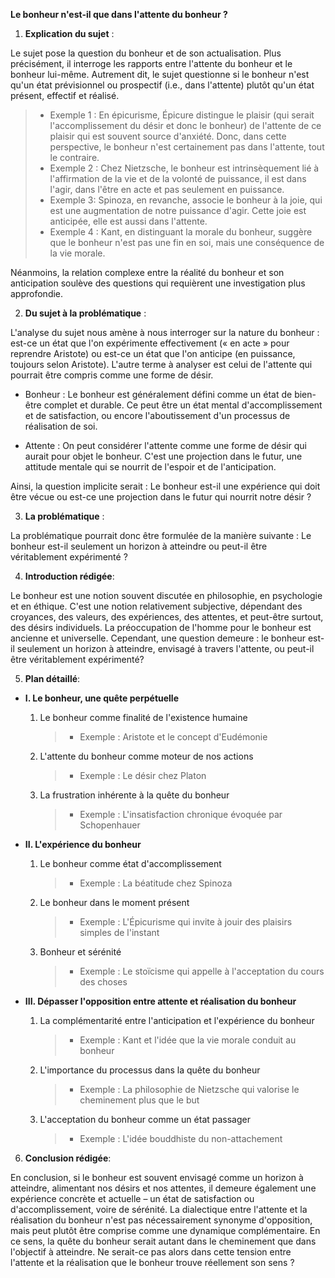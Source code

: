 **Le bonheur n'est-il que dans l'attente du bonheur ?**

1. **Explication du sujet** :

Le sujet pose la question du bonheur et de son actualisation. Plus précisément, il interroge les rapports entre l'attente du bonheur et le bonheur lui-même. Autrement dit, le sujet questionne si le bonheur n'est qu'un état prévisionnel ou prospectif (i.e., dans l'attente) plutôt qu'un état présent, effectif et réalisé.

> - Exemple 1 : En épicurisme, Épicure distingue le plaisir (qui serait l'accomplissement du désir et donc le bonheur) de l'attente de ce plaisir qui est souvent source d'anxiété. Donc, dans cette perspective, le bonheur n'est certainement pas dans l'attente, tout le contraire. 
> - Exemple 2 : Chez Nietzsche, le bonheur est intrinsèquement lié à l'affirmation de la vie et de la volonté de puissance, il est dans l'agir, dans l'être en acte et pas seulement en puissance.
> - Exemple 3: Spinoza, en revanche, associe le bonheur à la joie, qui est une augmentation de notre puissance d'agir. Cette joie est anticipée, elle est aussi dans l'attente. 
> - Exemple 4 : Kant, en distinguant la morale du bonheur, suggère que le bonheur n'est pas une fin en soi, mais une conséquence de la vie morale. 

Néanmoins, la relation complexe entre la réalité du bonheur et son anticipation soulève des questions qui requièrent une investigation plus approfondie.

2. **Du sujet à la problématique** :

L'analyse du sujet nous amène à nous interroger sur la nature du bonheur : est-ce un état que l'on expérimente effectivement (« en acte » pour reprendre Aristote) ou est-ce un état que l'on anticipe (en puissance, toujours selon Aristote). L'autre terme à analyser est celui de l'attente qui pourrait être compris comme une forme de désir.

- Bonheur : Le bonheur est généralement défini comme un état de bien-être complet et durable. Ce peut être un état mental d'accomplissement et de satisfaction, ou encore l'aboutissement d'un processus de réalisation de soi.

- Attente : On peut considérer l'attente comme une forme de désir qui aurait pour objet le bonheur. C'est une projection dans le futur, une attitude mentale qui se nourrit de l'espoir et de l'anticipation.

Ainsi, la question implicite serait : Le bonheur est-il une expérience qui doit être vécue ou est-ce une projection dans le futur qui nourrit notre désir ?

3. **La problématique** :

La problématique pourrait donc être formulée de la manière suivante : Le bonheur est-il seulement un horizon à atteindre ou peut-il être véritablement expérimenté ?

4. **Introduction rédigée**: 

Le bonheur est une notion souvent discutée en philosophie, en psychologie et en éthique. C'est une notion relativement subjective, dépendant des croyances, des valeurs, des expériences, des attentes, et peut-être surtout, des désirs individuels. La préoccupation de l'homme pour le bonheur est ancienne et universelle. Cependant, une question demeure : le bonheur est-il seulement un horizon à atteindre, envisagé à travers l'attente, ou peut-il être véritablement expérimenté?

5. **Plan détaillé**:

* **I. Le bonheur, une quête perpétuelle**

    1. Le bonheur comme finalité de l'existence humaine
          > - Exemple : Aristote et le concept d'Eudémonie
    
    2.  L'attente du bonheur comme moteur de nos actions
          > - Exemple : Le désir chez Platon

    3.  La frustration inhérente à la quête du bonheur
          > - Exemple : L'insatisfaction chronique évoquée par Schopenhauer

* **II. L'expérience du bonheur**

    1. Le bonheur comme état d'accomplissement
          > - Exemple : La béatitude chez Spinoza
    
    2.  Le bonheur dans le moment présent
          > - Exemple : L'Épicurisme qui invite à jouir des plaisirs simples de l'instant

    3.  Bonheur et sérénité
          > - Exemple : Le stoïcisme qui appelle à l'acceptation du cours des choses

* **III. Dépasser l'opposition entre attente et réalisation du bonheur**

    1. La complémentarité entre l'anticipation et l'expérience du bonheur
          > - Exemple : Kant et l'idée que la vie morale conduit au bonheur
    
    2.  L'importance du processus dans la quête du bonheur
          > - Exemple : La philosophie de Nietzsche qui valorise le cheminement plus que le but

    3.  L'acceptation du bonheur comme un état passager
          > - Exemple : L'idée bouddhiste du non-attachement

6. **Conclusion rédigée**: 

En conclusion, si le bonheur est souvent envisagé comme un horizon à atteindre, alimentant nos désirs et nos attentes, il demeure également une expérience concrète et actuelle – un état de satisfaction ou d'accomplissement, voire de sérénité. La dialectique entre l'attente et la réalisation du bonheur n'est pas nécessairement synonyme d'opposition, mais peut plutôt être comprise comme une dynamique complémentaire. En ce sens, la quête du bonheur serait autant dans le cheminement que dans l'objectif à atteindre. Ne serait-ce pas alors dans cette tension entre l'attente et la réalisation que le bonheur trouve réellement son sens ?

